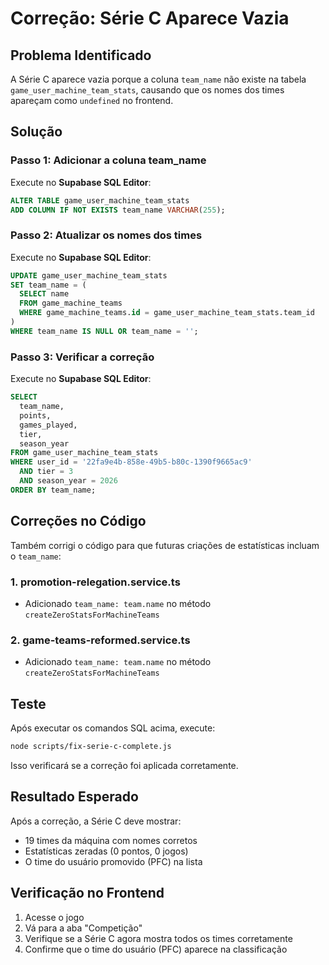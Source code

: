 # Correção: Série C Aparece Vazia

## Problema Identificado

A Série C aparece vazia porque a coluna `team_name` não existe na tabela `game_user_machine_team_stats`, causando que os nomes dos times apareçam como `undefined` no frontend.

## Solução

### Passo 1: Adicionar a coluna team_name

Execute no **Supabase SQL Editor**:

```sql
ALTER TABLE game_user_machine_team_stats 
ADD COLUMN IF NOT EXISTS team_name VARCHAR(255);
```

### Passo 2: Atualizar os nomes dos times

Execute no **Supabase SQL Editor**:

```sql
UPDATE game_user_machine_team_stats 
SET team_name = (
  SELECT name 
  FROM game_machine_teams 
  WHERE game_machine_teams.id = game_user_machine_team_stats.team_id
)
WHERE team_name IS NULL OR team_name = '';
```

### Passo 3: Verificar a correção

Execute no **Supabase SQL Editor**:

```sql
SELECT 
  team_name, 
  points, 
  games_played,
  tier,
  season_year
FROM game_user_machine_team_stats 
WHERE user_id = '22fa9e4b-858e-49b5-b80c-1390f9665ac9'
  AND tier = 3 
  AND season_year = 2026
ORDER BY team_name;
```

## Correções no Código

Também corrigi o código para que futuras criações de estatísticas incluam o `team_name`:

### 1. promotion-relegation.service.ts
- Adicionado `team_name: team.name` no método `createZeroStatsForMachineTeams`

### 2. game-teams-reformed.service.ts  
- Adicionado `team_name: team.name` no método `createZeroStatsForMachineTeams`

## Teste

Após executar os comandos SQL acima, execute:

```bash
node scripts/fix-serie-c-complete.js
```

Isso verificará se a correção foi aplicada corretamente.

## Resultado Esperado

Após a correção, a Série C deve mostrar:
- 19 times da máquina com nomes corretos
- Estatísticas zeradas (0 pontos, 0 jogos)
- O time do usuário promovido (PFC) na lista

## Verificação no Frontend

1. Acesse o jogo
2. Vá para a aba "Competição" 
3. Verifique se a Série C agora mostra todos os times corretamente
4. Confirme que o time do usuário (PFC) aparece na classificação 